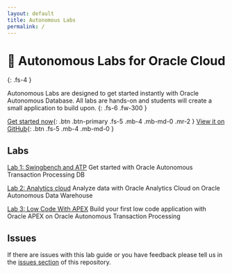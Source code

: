 ```yaml
---
layout: default
title: Autonomous Labs
permalink: /
---
```

# 🚀 Autonomous Labs for Oracle Cloud

{: .fs-4 }

Autonomous Labs are designed to get started instantly with Oracle Autonomous Database. All labs are hands-on and students will create a small application to build upon.
{: .fs-6 .fw-300 }

[Get started now](https://m1nka.github.io/autonomous-labs/lab-1/lab-1.html){: .btn .btn-primary .fs-5 .mb-4 .mb-md-0 .mr-2 } [View it on GitHub](https://github.com/m1nka/autonomous-labs){: .btn .fs-5 .mb-4 .mb-md-0 }

## Labs

[Lab 1: Swingbench and ATP](https://m1nka.github.io/autonomous-labs/lab-1/lab-1.html) Get started with Oracle Autonomous Transaction Processing DB

[Lab 2: Analytics cloud](https://m1nka.github.io/autonomous-labs/lab-2/lab-2.html) Analyze data with Oracle Analytics Cloud on Oracle Autonomous Data Warehouse

[Lab 3: Low Code With APEX](https://m1nka.github.io/autonomous-labs/lab-3/lab-3.html) Build your first low code application with Oracle APEX on Oracle Autonomous Transaction Processing

## Issues

If there are issues with this lab guide or you have feedback please tell us in the [issues section](https://github.com/m1nka/autonomous-labs-template/issues) of this repository.




